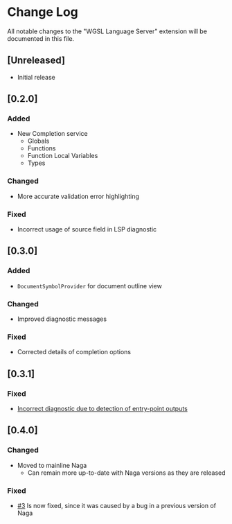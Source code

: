 # Change Log

All notable changes to the "WGSL Language Server" extension will be documented in this file.

## [Unreleased]

- Initial release

## [0.2.0] 

### Added

- New Completion service
  - Globals
  - Functions
  - Function Local Variables
  - Types

### Changed

- More accurate validation error highlighting

### Fixed

- Incorrect usage of source field in LSP diagnostic

## [0.3.0] 

### Added

- `DocumentSymbolProvider` for document outline view
### Changed

- Improved diagnostic messages

### Fixed

- Corrected details of completion options

## [0.3.1]

### Fixed

- [Incorrect diagnostic due to detection of entry-point outputs](https://github.com/unfinishedprogram/wgsl-analyzer/issues/1)

## [0.4.0] 

### Changed

- Moved to mainline Naga
  - Can remain more up-to-date with Naga versions as they are released

### Fixed

- [#3](https://github.com/unfinishedprogram/wgsl-analyzer/issues/3) Is now fixed, since it was caused by a bug in a previous version of Naga
